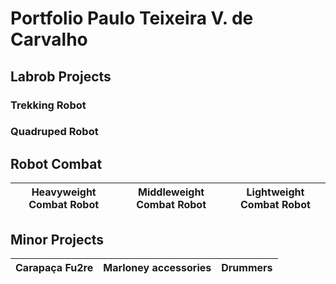 # Portfolio Paulo Teixeira V. de Carvalho


## Labrob Projects

### Trekking Robot

### Quadruped Robot

## Robot Combat
| Heavyweight Combat Robot | Middleweight Combat Robot | Lightweight Combat Robot |
| ------------------------- | ------------- |------------- |

## Minor Projects


| Carapaça Fu2re | Marloney accessories | Drummers |
| ------------------------- | ------------- |------------- |
